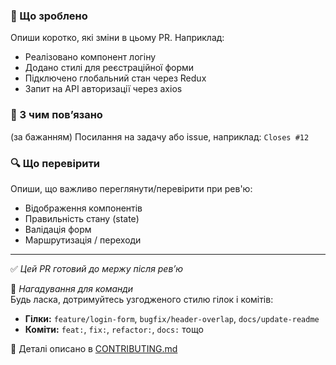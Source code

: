 ### 📝 Що зроблено

Опиши коротко, які зміни в цьому PR. Наприклад:

- Реалізовано компонент логіну
- Додано стилі для реєстраційної форми
- Підключено глобальний стан через Redux
- Запит на API авторизації через axios

### 🔗 З чим пов’язано

(за бажанням) Посилання на задачу або issue, наприклад: `Closes #12`

### 🔍 Що перевірити

Опиши, що важливо переглянути/перевірити при рев'ю:

- Відображення компонентів
- Правильність стану (state)
- Валідація форм
- Маршрутизація / переходи

---

✅ _Цей PR готовий до мержу після ревʼю_

📌 _Нагадування для команди_  
Будь ласка, дотримуйтесь узгодженого стилю гілок і комітів:

- **Гілки:** `feature/login-form`, `bugfix/header-overlap`, `docs/update-readme`
- **Коміти:** `feat:`, `fix:`, `refactor:`, `docs:` тощо

📖 Деталі описано в [CONTRIBUTING.md](../CONTRIBUTING.md)
